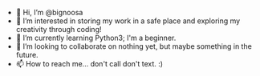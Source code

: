- 👋 Hi, I’m @bignoosa
- 👀 I’m interested in storing my work in a safe place and exploring my creativity through coding!
- 🌱 I’m currently learning Python3; I'm a beginner. 
- 💞️ I’m looking to collaborate on nothing yet, but maybe something in the future. 
- 📫 How to reach me... don't call don't text. :) 

<!---
bignoosa/bignoosa is a ✨ special ✨ repository because its `README.md` (this file) appears on your GitHub profile.
You can click the Preview link to take a look at your changes.
--->

